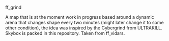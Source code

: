 ff_grind

A map that is at the moment work in progress based around a dynamic arena that changes shape every two minutes (might later change it to some other condition), the idea was inspired by the Cybergrind from ULTRAKILL.
Skybox is packed in this repository. Taken from ff_vidars.